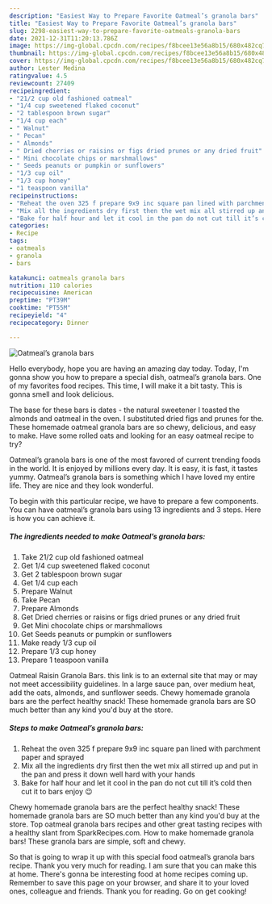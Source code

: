 ```yaml
---
description: "Easiest Way to Prepare Favorite Oatmeal’s granola bars"
title: "Easiest Way to Prepare Favorite Oatmeal’s granola bars"
slug: 2298-easiest-way-to-prepare-favorite-oatmeals-granola-bars
date: 2021-12-31T11:20:13.786Z
image: https://img-global.cpcdn.com/recipes/f8bcee13e56a8b15/680x482cq70/oatmeals-granola-bars-recipe-main-photo.jpg
thumbnail: https://img-global.cpcdn.com/recipes/f8bcee13e56a8b15/680x482cq70/oatmeals-granola-bars-recipe-main-photo.jpg
cover: https://img-global.cpcdn.com/recipes/f8bcee13e56a8b15/680x482cq70/oatmeals-granola-bars-recipe-main-photo.jpg
author: Lester Medina
ratingvalue: 4.5
reviewcount: 27409
recipeingredient:
- "21/2 cup old fashioned oatmeal"
- "1/4 cup sweetened flaked coconut"
- "2 tablespoon brown sugar"
- "1/4 cup each"
- " Walnut"
- " Pecan"
- " Almonds"
- " Dried cherries or raisins or figs dried prunes or any dried fruit"
- " Mini chocolate chips or marshmallows"
- " Seeds peanuts or pumpkin or sunflowers"
- "1/3 cup oil"
- "1/3 cup honey"
- "1 teaspoon vanilla"
recipeinstructions:
- "Reheat the oven 325 f prepare 9x9 inc square pan lined with parchment paper and sprayed"
- "Mix all the ingredients dry first then the wet mix all stirred up and put in the pan and press it down well hard with your hands"
- "Bake for half hour and let it cool in the pan do not cut till it’s cold then cut it to bars enjoy 😉"
categories:
- Recipe
tags:
- oatmeals
- granola
- bars

katakunci: oatmeals granola bars 
nutrition: 110 calories
recipecuisine: American
preptime: "PT39M"
cooktime: "PT55M"
recipeyield: "4"
recipecategory: Dinner

---
```



![Oatmeal’s granola bars](https://img-global.cpcdn.com/recipes/f8bcee13e56a8b15/680x482cq70/oatmeals-granola-bars-recipe-main-photo.jpg)

Hello everybody, hope you are having an amazing day today. Today, I'm gonna show you how to prepare a special dish, oatmeal’s granola bars. One of my favorites food recipes. This time, I will make it a bit tasty. This is gonna smell and look delicious.

The base for these bars is dates - the natural sweetener I toasted the almonds and oatmeal in the oven. I substituted dried figs and prunes for the. These homemade oatmeal granola bars are so chewy, delicious, and easy to make. Have some rolled oats and looking for an easy oatmeal recipe to try?

Oatmeal’s granola bars is one of the most favored of current trending foods in the world. It is enjoyed by millions every day. It is easy, it is fast, it tastes yummy. Oatmeal’s granola bars is something which I have loved my entire life. They are nice and they look wonderful.


To begin with this particular recipe, we have to prepare a few components. You can have oatmeal’s granola bars using 13 ingredients and 3 steps. Here is how you can achieve it.

<!--inarticleads1-->

##### The ingredients needed to make Oatmeal’s granola bars:

1. Take 21/2 cup old fashioned oatmeal
1. Get 1/4 cup sweetened flaked coconut
1. Get 2 tablespoon brown sugar
1. Get 1/4 cup each
1. Prepare  Walnut
1. Take  Pecan
1. Prepare  Almonds
1. Get  Dried cherries or raisins or figs dried prunes or any dried fruit
1. Get  Mini chocolate chips or marshmallows
1. Get  Seeds peanuts or pumpkin or sunflowers
1. Make ready 1/3 cup oil
1. Prepare 1/3 cup honey
1. Prepare 1 teaspoon vanilla


Oatmeal Raisin Granola Bars. this link is to an external site that may or may not meet accessibility guidelines. In a large sauce pan, over medium heat, add the oats, almonds, and sunflower seeds. Chewy homemade granola bars are the perfect healthy snack! These homemade granola bars are SO much better than any kind you'd buy at the store. 

<!--inarticleads2-->

##### Steps to make Oatmeal’s granola bars:

1. Reheat the oven 325 f prepare 9x9 inc square pan lined with parchment paper and sprayed
1. Mix all the ingredients dry first then the wet mix all stirred up and put in the pan and press it down well hard with your hands
1. Bake for half hour and let it cool in the pan do not cut till it’s cold then cut it to bars enjoy 😉


Chewy homemade granola bars are the perfect healthy snack! These homemade granola bars are SO much better than any kind you'd buy at the store. Top oatmeal granola bars recipes and other great tasting recipes with a healthy slant from SparkRecipes.com. How to make homemade granola bars! These granola bars are simple, soft and chewy. 

So that is going to wrap it up with this special food oatmeal’s granola bars recipe. Thank you very much for reading. I am sure that you can make this at home. There's gonna be interesting food at home recipes coming up. Remember to save this page on your browser, and share it to your loved ones, colleague and friends. Thank you for reading. Go on get cooking!

